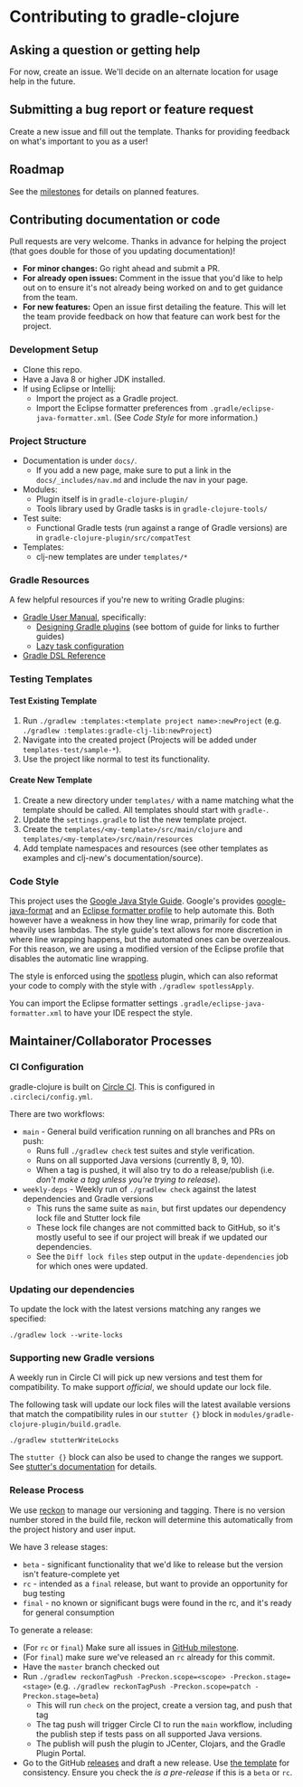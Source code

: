 # Contributing to gradle-clojure

## Asking a question or getting help

For now, create an issue. We'll decide on an alternate location for usage help in the future.

## Submitting a bug report or feature request

Create a new issue and fill out the template. Thanks for providing feedback on what's important to you as a user!

## Roadmap

See the [milestones](https://github.com/gradle-clojure/gradle-clojure/milestones) for details on planned features.

## Contributing documentation or code

Pull requests are very welcome. Thanks in advance for helping the project (that goes double for those of you updating documentation)!

- **For minor changes:** Go right ahead and submit a PR.
- **For already open issues:** Comment in the issue that you'd like to help out on to ensure it's not already being worked on and to get guidance from the team.
- **For new features:** Open an issue first detailing the feature. This will let the team provide feedback on how that feature can work best for the project.

### Development Setup

- Clone this repo.
- Have a Java 8 or higher JDK installed.
- If using Eclipse or Intellij:
  - Import the project as a Gradle project.
  - Import the Eclipse formatter preferences from `.gradle/eclipse-java-formatter.xml`. (See _Code Style_ for more information.)

### Project Structure

- Documentation is under `docs/`.
  - If you add a new page, make sure to put a link in the `docs/_includes/nav.md` and include the nav in your page.
- Modules:
  - Plugin itself is in `gradle-clojure-plugin/`
  - Tools library used by Gradle tasks is in `gradle-clojure-tools/`
- Test suite:
  - Functional Gradle tests (run against a range of Gradle versions) are in `gradle-clojure-plugin/src/compatTest`
- Templates:
  - clj-new templates are under `templates/*`

### Gradle Resources

A few helpful resources if you're new to writing Gradle plugins:

- [Gradle User Manual](https://docs.gradle.org/current/userguide/userguide.html), specifically:
  - [Designing Gradle plugins](https://guides.gradle.org/designing-gradle-plugins/) (see bottom of guide for links to further guides)
  - [Lazy task configuration](https://docs.gradle.org/current/userguide/lazy_configuration.html)
- [Gradle DSL Reference](https://docs.gradle.org/current/dsl/)

### Testing Templates

#### Test Existing Template

1. Run `./gradlew :templates:<template project name>:newProject` (e.g. `./gradlew :templates:gradle-clj-lib:newProject`)
1. Navigate into the created project (Projects will be added under `templates-test/sample-*`).
1. Use the project like normal to test its functionality.

#### Create New Template

1. Create a new directory under `templates/` with a name matching what the template should be called. All templates should start with `gradle-`.
1. Update the `settings.gradle` to list the new template project.
1. Create the `templates/<my-template>/src/main/clojure` and `templates/<my-template>/src/main/resources`
1. Add template namespaces and resources (see other templates as examples and clj-new's documentation/source).

### Code Style

This project uses the [Google Java Style Guide](https://google.github.io/styleguide/javaguide.html). Google's provides [google-java-format](https://github.com/google/google-java-format) and an [Eclipse formatter profile](https://github.com/google/styleguide/blob/gh-pages/eclipse-java-google-style.xml) to help automate this. Both however have a weakness in how they line wrap, primarily for code that heavily uses lambdas. The style guide's text allows for more discretion in where line wrapping happens, but the automated ones can be overzealous. For this reason, we are using a modified version of the Eclipse profile that disables the automatic line wrapping.

The style is enforced using the [spotless](https://github.com/diffplug/spotless) plugin, which can also reformat your code to comply with the style with `./gradlew spotlessApply`.

You can import the Eclipse formatter settings `.gradle/eclipse-java-formatter.xml` to have your IDE respect the style.

## Maintainer/Collaborator Processes

### CI Configuration

gradle-clojure is built on [Circle CI](https://circleci.com/gh/gradle-clojure/gradle-clojure). This is configured in `.circleci/config.yml`.

There are two workflows:

- `main` - General build verification running on all branches and PRs on push:
  - Runs full `./gradlew check` test suites and style verification.
  - Runs on all supported Java versions (currently 8, 9, 10).
  - When a tag is pushed, it will also try to do a release/publish (i.e. _don't make a tag unless you're trying to release_).
- `weekly-deps` - Weekly run of `./gradlew check` against the latest dependencies and Gradle versions
  - This runs the same suite as `main`, but first updates our dependency lock file and Stutter lock file
  - These lock file changes are not committed back to GitHub, so it's mostly useful to see if our project will break if we updated our dependencies.
  - See the `Diff lock files` step output in the `update-dependencies` job for which ones were updated.

### Updating our dependencies

To update the lock with the latest versions matching any ranges we specified:

```
./gradlew lock --write-locks
```

### Supporting new Gradle versions

A weekly run in Circle CI will pick up new versions and test them for compatibility. To make support _official_, we should update our lock file.

The following task will update our lock files will the latest available versions that match the compatibility rules in our `stutter {}` block in `modules/gradle-clojure-plugin/build.gradle`.

```
./gradlew stutterWriteLocks
```

The `stutter {}` block can also be used to change the ranges we support. See [stutter's documentation](https://github.com/ajoberstar/gradle-stutter) for details.

### Release Process

We use [reckon](https://github.com/ajoberstar/reckon) to manage our versioning and tagging. There is no version number stored in the build file, reckon will determine this automatically from the project history and user input.

We have 3 release stages:

- `beta` - significant functionality that we'd like to release but the version isn't feature-complete yet
- `rc` - intended as a `final` release, but want to provide an opportunity for bug testing
- `final` - no known or significant bugs were found in the rc, and it's ready for general consumption

To generate a release:

- (For `rc` or `final`) Make sure all issues in [GitHub milestone](https://github.com/gradle-clojure/gradle-clojure/milestones).
- (For `final`) make sure we've released an `rc` already for this commit.
- Have the `master` branch checked out
- Run `./gradlew reckonTagPush -Preckon.scope=<scope> -Preckon.stage=<stage>` (e.g. `./gradlew reckonTagPush -Preckon.scope=patch -Preckon.stage=beta`)
  - This will run `check` on the project, create a version tag, and push that tag
  - The tag push will trigger Circle CI to run the `main` workflow, including the publish step if tests pass on all supported Java versions.
  - The publish will push the plugin to JCenter, Clojars, and the Gradle Plugin Portal.
- Go to the GitHub [releases](https://github.com/gradle-clojure/gradle-clojure/releases) and draft a new release. Use [the template](https://raw.githubusercontent.com/gradle-clojure/gradle-clojure/master/.github/RELEASE_TEMPLATE.md) for consistency. Ensure you check the _is a pre-release_ if this is a `beta` or `rc`.
